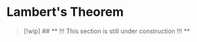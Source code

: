 # Lambert's Theorem

> [!wip] ## ** !!! This section is still under construction !!! **

<!-- Wakker section 6.7 -->
